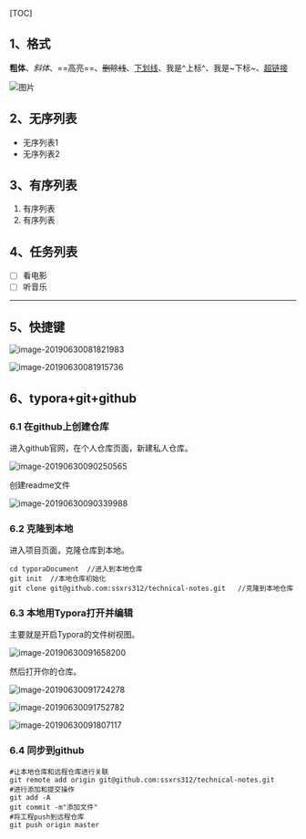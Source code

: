 [TOC]

## 1、格式

  **粗体**、*斜体*、==高亮==、~~删除线~~、<u>下划线</u>、我是^上标^、我是~下标~、[超链接](http://www.baidu.com)

  ![图片](https://img3.doubanio.com/view/movie_poster_cover/lpst/public/p2411953504.jpg)

## 2、无序列表

  - 无序列表1
  - 无序列表2

## 3、有序列表

  1. 有序列表
  2. 有序列表

## 4、任务列表

  - [ ] 看电影
  - [ ] 听音乐
---------------------

## 5、快捷键

![image-20190630081821983](/Users/hubin/typoraDocument/technical-notes/typora/image-20190630081821983.png)

![image-20190630081915736](/Users/hubin/typoraDocument/technical-notes/typora/image-20190630081915736.png)

## 6、typora+git+github

### 6.1 在github上创建仓库

进入github官网，在个人仓库页面，新建私人仓库。

![image-20190630090250565](/Users/hubin/typoraDocument/technical-notes/typora/image-20190630090250565.png)

创建readme文件

![image-20190630090339988](/Users/hubin/typoraDocument/technical-notes/typora/image-20190630090339988.png)

### 6.2 克隆到本地

进入项目页面，克隆仓库到本地。

```
cd typoraDocument  //进入到本地仓库
git init  //本地仓库初始化
git clone git@github.com:ssxrs312/technical-notes.git   //克隆到本地仓库
```

### 6.3 本地用Typora打开并编辑

主要就是开启Typora的文件树视图。

![image-20190630091658200](/Users/hubin/typoraDocument/technical-notes/typora/image-20190630091658200.png)

然后打开你的仓库。

![image-20190630091724278](/Users/hubin/typoraDocument/technical-notes/typora/image-20190630091724278.png)

![image-20190630091752782](/Users/hubin/typoraDocument/technical-notes/typora/image-20190630091752782.png)

![image-20190630091807117](/Users/hubin/typoraDocument/technical-notes/typora/image-20190630091807117.png)

### 6.4 同步到github

```
#让本地仓库和远程仓库进行关联
git remote add origin git@github.com:ssxrs312/technical-notes.git
#进行添加和提交操作
git add -A
git commit -m"添加文件"
#将工程push到远程仓库
git push origin master
```

